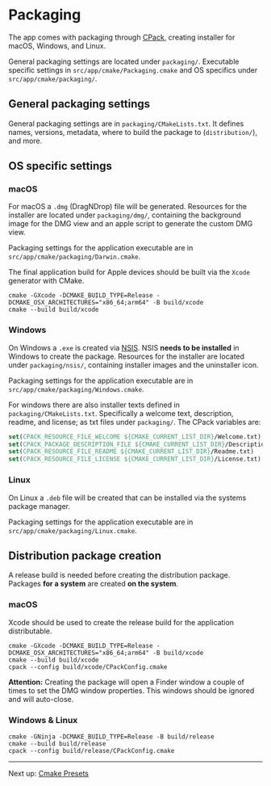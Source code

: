 # Packaging

The app comes with packaging through [CPack](https://cmake.org/cmake/help/latest/module/CPack.html), creating installer
for macOS, Windows, and Linux.

General packaging settings are located under `packaging/`. Executable specific settings
in `src/app/cmake/Packaging.cmake` and OS specifics under `src/app/cmake/packaging/`.

## General packaging settings

General packaging settings are in `packaging/CMakeLists.txt`. It defines names, versions, metadata, where to build the
package to (`distribution/`), and more.

## OS specific settings

### macOS

For macOS a `.dmg` (DragNDrop) file will be generated. Resources for the installer are located under `packaging/dmg/`,
containing the background image for the DMG view and an apple script to generate the custom DMG view.

Packaging settings for the application executable are in `src/app/cmake/packaging/Darwin.cmake`.

The final application build for Apple devices should be built via the `Xcode` generator with CMake.

```shell
cmake -GXcode -DCMAKE_BUILD_TYPE=Release -DCMAKE_OSX_ARCHITECTURES="x86_64;arm64" -B build/xcode
cmake --build build/xcode
```

### Windows

On Windows a `.exe` is created via [NSIS](https://nsis.sourceforge.io/Main_Page). NSIS **needs to be installed** in
Windows to create the package. Resources for the installer are located under `packaging/nsis/`, containing installer
images and the uninstaller icon.

Packaging settings for the application executable are in `src/app/cmake/packaging/Windows.cmake`.

For windows there are also installer texts defined in `packaging/CMakeLists.txt`. Specifically a welcome text,
description, readme, and license; as txt files under `packaging/`. The CPack variables are:

```cmake
set(CPACK_RESOURCE_FILE_WELCOME ${CMAKE_CURRENT_LIST_DIR}/Welcome.txt)
set(CPACK_PACKAGE_DESCRIPTION_FILE ${CMAKE_CURRENT_LIST_DIR}/Description.txt)
set(CPACK_RESOURCE_FILE_README ${CMAKE_CURRENT_LIST_DIR}/Readme.txt)
set(CPACK_RESOURCE_FILE_LICENSE ${CMAKE_CURRENT_LIST_DIR}/License.txt)
```

### Linux

On Linux a `.deb` file will be created that can be installed via the systems package manager.

Packaging settings for the application executable are in `src/app/cmake/packaging/Linux.cmake`.

## Distribution package creation

A release build is needed before creating the distribution package. Packages **for a system** are created **on the
system**.

### macOS

Xcode should be used to create the release build for the application distributable.

```shell
cmake -GXcode -DCMAKE_BUILD_TYPE=Release -DCMAKE_OSX_ARCHITECTURES="x86_64;arm64" -B build/xcode
cmake --build build/xcode
cpack --config build/xcode/CPackConfig.cmake
```

**Attention:** Creating the package will open a Finder window a couple of times to set the DMG window properties. This
windows should be ignored and will auto-close.

### Windows & Linux

```shell
cmake -GNinja -DCMAKE_BUILD_TYPE=Release -B build/release
cmake --build build/release
cpack --config build/release/CPackConfig.cmake
```

***

Next up: [Cmake Presets](CMakePresets.md)
